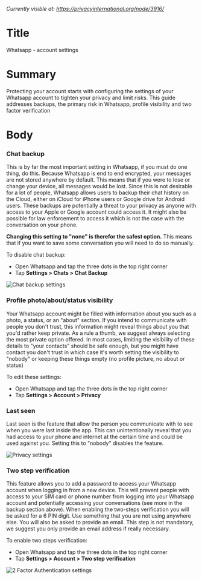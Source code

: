 *Currently visible at: https://privacyinternational.org/node/3916/*

# Title
Whatsapp - account settings

# Summary
Protecting your account starts with configuring the settings of your Whatsapp account to tighten your privacy and limit risks. This guide addresses backups, the primary risk in Whatsapp, profile visibility and two factor verification

# Body
### Chat backup
This is by far the most important setting in Whatsapp, if you must do one thing, do this. Because Whatsapp is end to end encrypted, your messages are not stored anywhere by default. This means that if you were to lose or change your device, all messages would be lost. Since this is not desirable for a lot of people, Whatsapp allows users to backup their chat history on the Cloud, either on iCloud for iPhone users or Google drive for Android users. These backups are potentially a threat to your privacy as anyone with access to your Apple or Google account could access it. It might also be possible for law enforcement to access it which is not the case with the conversation on your phone.

**Changing this setting to "none" is therefor the safest option.** This means that if you want to save some conversation you will need to do so manually.

To disable chat backup:
- Open Whatsapp and tap the three dots in the top right corner
- Tap **Settings > Chats > Chat Backup**

![Chat backup settings](../../images/wa_chat_backup_2.png?raw=true)

### Profile photo/about/status visibility

Your Whatsapp account might be filled with information about you such as a photo, a status, or an "about" section. If you intend to communicate with people you don't trust, this information might reveal things about you that you'd rather keep private. As a rule a thumb, we suggest always selecting the most private option offered. In most cases, limiting the visibility of these details to "your contacts" should be safe enough, but you might have contact you don't trust in which case it's worth setting the visibility to "nobody" or keeping these things empty (no profile picture, no about or status)

To edit these settings:
- Open Whatsapp and tap the three dots in the top right corner
- Tap **Settings > Account > Privacy**

### Last seen

Last seen is the feature that allow the person you communicate with to see when you were last inside the app. This can unintentionally reveal that you had access to your phone and internet at the certain time and could be used against you. Setting this to "nobody" disables the feature.

![Privacy settings](../../images/wa_privacy_1.png?raw=true)

### Two step verification

This feature allows you to add a password to access your Whatsapp account when logging in from a new device. This will prevent people with access to your SIM card or phone number from logging into your Whatsapp account and potentially accessing your conversations (see more in the backup section above). When enabling the two-steps verification you will be asked for a 6 PIN digit. Use something that you are not using anywhere else. You will also be asked to provide an email. This step is not mandatory, we suggest you only provide an email address if really necessary.

To enable two steps verification:
- Open Whatsapp and tap the three dots in the top right corner
- Tap **Settings > Account > Two step verification**

![2 Factor Authentication settings](../../images/wa_2fa.png?raw=true)
